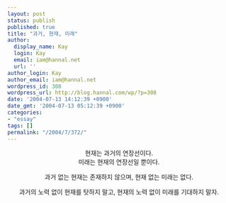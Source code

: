 ```yaml
---
layout: post
status: publish
published: true
title: "과거, 현재, 미래"
author:
  display_name: Kay
  login: Kay
  email: iam@hannal.net
  url: ''
author_login: Kay
author_email: iam@hannal.net
wordpress_id: 308
wordpress_url: http://blog.hannal.com/wp/?p=308
date: '2004-07-13 14:12:39 +0900'
date_gmt: '2004-07-13 05:12:39 +0900'
categories:
- "essay"
tags: []
permalink: "/2004/7/372/"
---
```

<p><center>현재는 과거의 연장선이다.<br />
미래는 현재의 연장선일 뿐이다.</p>
<p>과거 없는 현재는 존재하지 않으며, 현재 없는 미래는 없다.</p>
<p>과거의 노력 없이 현재를 탓하지 말고, 현재의 노력 없이 미래를 기대하지 말자.</center></p>
